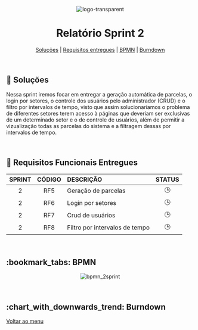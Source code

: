 <div align="center" id="menu">

![logo-transparent](https://user-images.githubusercontent.com/101027809/230509560-dde0caec-8fa5-44c9-91f4-11c7fc8d2f76.png)
    
<h1> Relatório Sprint 2 </h1>

<p>
    <a href="#solucao">Soluções</a> | 
    <a href="#requisitos">Requisitos entregues</a> | 
    <a href="#bpmn">BPMN</a> |
    <a href="#burndown">Burndown</a> 
</p>

</div>
<br>

<span id="solucao">

## :pencil: Soluções
 Nessa sprint iremos focar em entregar a geração automática de parcelas, o login por setores, o controle dos usuários pelo administrador (CRUD) e o filtro por intervalos de tempo, visto que assim solucionariamos o problema de diferentes setores terem acesso à páginas que deveriam ser exclusivas de um determinado setor e o de controle de usuários, além de permitir a vizualização todas as parcelas do sistema e a filtragem dessas por intervalos de tempo. 

<br>

<span id="requisitos">

## :pushpin: Requisitos Funcionais Entregues 

| SPRINT | CÓDIGO | DESCRIÇÃO                      | STATUS |
| :----: | :----: | :----------------------------- | :----: |
|   2    |  RF5   | Geração de parcelas            |   🕒    |
|   2    |  RF6   | Login por setores              |   🕒    |
|   2    |  RF7   | Crud de usuários               |   🕒    |
|   2    |  RF8   | Filtro por intervalos de tempo |   🕒    |

<br>

<span id="bpmn">

<h2>:bookmark_tabs: BPMN </h2>
<div align="center">
    
![bpmn_2sprint](https://user-images.githubusercontent.com/101027809/231325612-54dcc988-ba3d-4b9a-ae99-b9e08eef3ae6.png)



</div>

<br>

<span id="burndown">

<H2> :chart_with_downwards_trend: Burndown </h2>
<div align="center">




</div>

<a href="#menu">Voltar ao menu</a>
